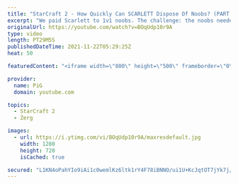 ```yaml
---
title: "StarCraft 2 - How Quickly Can SCARLETT Dispose Of Noobs? (PART 3) | Holdout Challenge"
excerpt: "We paid Scarlett to 1v1 noobs. The challenge: the noobs needed to stay in the match as long as possible while Scarlett did her best to cheese the heck out of them. This Holdout Challenge was a part of  PiG Sty Festival 2021.   Holdout Challenge Part 1: https://youtu.be/hpv300poAUE Holdout Challenge Part"
originalUrl: https://youtube.com/watch?v=BOqUdp10r9A
type: video
length: PT29M5S
publishedDateTime: 2021-11-22T05:29:25Z
heat: 50

featuredContent: "<iframe width=\"800\" height=\"500\" frameborder=\"0\" src=\"https://www.youtube.com/embed/BOqUdp10r9A\" allow=\"accelerometer; autoplay; encrypted-media; gyroscope; picture-in-picture\" allowfullscreen></iframe>"

provider:
  name: PiG
  domain: youtube.com

topics:
  - StarCraft 2
  - Zerg

images:
  - url: https://i.ytimg.com/vi/BOqUdp10r9A/maxresdefault.jpg
    width: 1280
    height: 720
    isCached: true

secured: "L1KN4oPahYIo9iAi1c0wemlKz6ltk1rY4F78iBNNO/ui1U+KcJqtOT7jYk7j/+mNTblTZcNVpUG0e5i2n7oc5LqKIDUuXPGb2eylhs1Au8/VKT4APPbrDZ+8Tp8KaMYVEJfAiN1w+tpIhwuifI5/7DOAJSbzm+NsP369DCcvYNjkKah4NRXS+yk0vFfD1tuNyqhYlKG0BY4WyrBSx8Sl2uo7YvqL2YYkuayymSEHvKo7gJ2EOGc435Tyn+EujNwySP6aMLohONxTn8HxgmPdLpJQzeE/P6O00iVT1ZMBLjfpBWOoXQRHgAQEh4YeerBbKUvH2gyTuqaSDV1wYULycUeoD8R1IyyOpuVqJo+WBOSDPbhpfc5VcXWK7g5Vv4NMxp3jwzvZshj+6nycFD0uTEaurfYnIsro5il6FJ6s818=;gX/av0fIutu7x4+Jytl9rA=="
---
```


